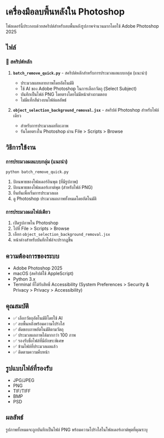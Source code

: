 # เครื่องมือลบพื้นหลังใน Photoshop

โฟลเดอร์นี้ประกอบด้วยสคริปต์สำหรับลบพื้นหลังรูปภาพจำนวนมากโดยใช้ Adobe Photoshop 2025

## ไฟล์

### 🎯 สคริปต์หลัก

1.  **`batch_remove_quick.py`** - สคริปต์หลักสำหรับการประมวลผลแบบกลุ่ม (แนะนำ)
    *   ประมวลผลหลายภาพโดยอัตโนมัติ
    *   ใช้ AI ของ Adobe Photoshop ในการเลือกวัตถุ (Select Subject)
    *   บันทึกเป็นไฟล์ PNG โดยตรงโดยไม่มีหน้าต่างถามตอบ
    *   ไม่มีแท็กสีม่วงบนไฟล์ผลลัพธ์

2.  **`object_selection_background_removal.jsx`** - สคริปต์ Photoshop สำหรับไฟล์เดียว
    *   สำหรับการประมวลผลทีละภาพ
    *   รันโดยตรงใน Photoshop ผ่าน File > Scripts > Browse

## วิธีการใช้งาน

### การประมวลผลแบบกลุ่ม (แนะนำ)

```bash
python batch_remove_quick.py
```

1.  ป้อนพาธของโฟลเดอร์อินพุต (ที่มีรูปภาพ)
2.  ป้อนพาธของโฟลเดอร์เอาต์พุต (สำหรับไฟล์ PNG)
3.  ยืนยันเพื่อเริ่มการประมวลผล
4.  ดู Photoshop ประมวลผลภาพทั้งหมดโดยอัตโนมัติ

### การประมวลผลไฟล์เดียว

1.  เปิดรูปภาพใน Photoshop
2.  ไปที่ File > Scripts > Browse
3.  เลือก `object_selection_background_removal.jsx`
4.  หน้าต่างสำหรับบันทึกไฟล์จะปรากฏขึ้น

## ความต้องการของระบบ

*   Adobe Photoshop 2025
*   macOS (สคริปต์ใช้ AppleScript)
*   Python 3.x
*   Terminal ที่ได้รับสิทธิ์ Accessibility (System Preferences > Security & Privacy > Privacy > Accessibility)

## คุณสมบัติ

*   ✅ เลือกวัตถุอัตโนมัติโดยใช้ AI
*   ✅ ลบพื้นหลังพร้อมความโปร่งใส
*   ✅ ตัดขอบภาพอัตโนมัติตามวัตถุ
*   ✅ ประมวลผลภาพได้มากกว่า 100 ภาพ
*   ✅ รองรับชื่อไฟล์ที่มีอักขระพิเศษ
*   ✅ ข้ามไฟล์ที่ประมวลผลแล้ว
*   ✅ ติดตามความคืบหน้า

## รูปแบบไฟล์ที่รองรับ

*   JPG/JPEG
*   PNG
*   TIF/TIFF
*   BMP
*   PSD

## ผลลัพธ์

รูปภาพทั้งหมดจะถูกบันทึกเป็นไฟล์ PNG พร้อมความโปร่งใสในโฟลเดอร์เอาต์พุตที่คุณระบุ
